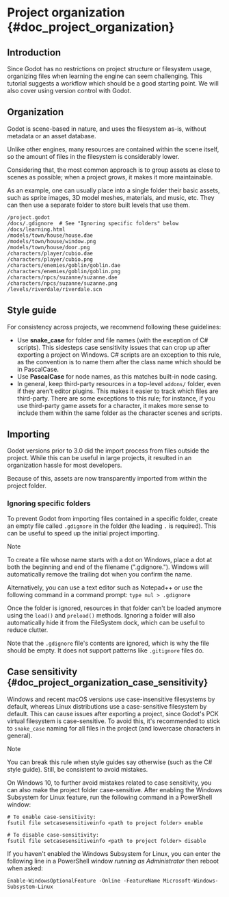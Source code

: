 # Project organization {#doc_project_organization}

## Introduction

Since Godot has no restrictions on project structure or filesystem
usage, organizing files when learning the engine can seem challenging.
This tutorial suggests a workflow which should be a good starting point.
We will also cover using version control with Godot.

## Organization

Godot is scene-based in nature, and uses the filesystem as-is, without
metadata or an asset database.

Unlike other engines, many resources are contained within the scene
itself, so the amount of files in the filesystem is considerably lower.

Considering that, the most common approach is to group assets as close
to scenes as possible; when a project grows, it makes it more
maintainable.

As an example, one can usually place into a single folder their basic
assets, such as sprite images, 3D model meshes, materials, and music,
etc. They can then use a separate folder to store built levels that use
them.

``` none
/project.godot
/docs/.gdignore  # See "Ignoring specific folders" below
/docs/learning.html
/models/town/house/house.dae
/models/town/house/window.png
/models/town/house/door.png
/characters/player/cubio.dae
/characters/player/cubio.png
/characters/enemies/goblin/goblin.dae
/characters/enemies/goblin/goblin.png
/characters/npcs/suzanne/suzanne.dae
/characters/npcs/suzanne/suzanne.png
/levels/riverdale/riverdale.scn
```

## Style guide

For consistency across projects, we recommend following these
guidelines:

- Use **snake_case** for folder and file names (with the exception of C#
  scripts). This sidesteps case sensitivity issues that can crop up
  after exporting a project on Windows. C# scripts are an exception to
  this rule, as the convention is to name them after the class name
  which should be in PascalCase.
- Use **PascalCase** for node names, as this matches built-in node
  casing.
- In general, keep third-party resources in a top-level `addons/`
  folder, even if they aren\'t editor plugins. This makes it easier to
  track which files are third-party. There are some exceptions to this
  rule; for instance, if you use third-party game assets for a
  character, it makes more sense to include them within the same folder
  as the character scenes and scripts.

## Importing

Godot versions prior to 3.0 did the import process from files outside
the project. While this can be useful in large projects, it resulted in
an organization hassle for most developers.

Because of this, assets are now transparently imported from within the
project folder.

### Ignoring specific folders

To prevent Godot from importing files contained in a specific folder,
create an empty file called `.gdignore` in the folder (the leading `.`
is required). This can be useful to speed up the initial project
importing.

> [!NOTE]
> To create a file whose name starts with a dot on Windows, place a dot
> at both the beginning and end of the filename (\".gdignore.\").
> Windows will automatically remove the trailing dot when you confirm
> the name.
>
> Alternatively, you can use a text editor such as Notepad++ or use the
> following command in a command prompt: `type nul > .gdignore`

Once the folder is ignored, resources in that folder can\'t be loaded
anymore using the `load()` and `preload()` methods. Ignoring a folder
will also automatically hide it from the FileSystem dock, which can be
useful to reduce clutter.

Note that the `.gdignore` file\'s contents are ignored, which is why the
file should be empty. It does not support patterns like `.gitignore`
files do.

## Case sensitivity {#doc_project_organization_case_sensitivity}

Windows and recent macOS versions use case-insensitive filesystems by
default, whereas Linux distributions use a case-sensitive filesystem by
default. This can cause issues after exporting a project, since Godot\'s
PCK virtual filesystem is case-sensitive. To avoid this, it\'s
recommended to stick to `snake_case` naming for all files in the project
(and lowercase characters in general).

> [!NOTE]
> You can break this rule when style guides say otherwise (such as the
> C# style guide). Still, be consistent to avoid mistakes.

On Windows 10, to further avoid mistakes related to case sensitivity,
you can also make the project folder case-sensitive. After enabling the
Windows Subsystem for Linux feature, run the following command in a
PowerShell window:

    # To enable case-sensitivity:
    fsutil file setcasesensitiveinfo <path to project folder> enable

    # To disable case-sensitivity:
    fsutil file setcasesensitiveinfo <path to project folder> disable

If you haven\'t enabled the Windows Subsystem for Linux, you can enter
the following line in a PowerShell window *running as Administrator*
then reboot when asked:

    Enable-WindowsOptionalFeature -Online -FeatureName Microsoft-Windows-Subsystem-Linux
